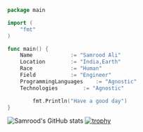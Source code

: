 ```go
package main

import (
	"fmt"
)

func main() {
	Name 			:= "Samrood Ali"
	Location 		:= "India,Earth"
	Race     		:= "Human"
	Field 			:= "Engineer"
	ProgrammingLanguages 	:= "Agnostic"
	Technologies	 	:= "Agnostic"

        fmt.Println("Have a good day")
}

```

![Samrood's GitHub stats](https://github-readme-stats.vercel.app/api?username=samroodAli&show_icons=true&theme=onedark)
[![trophy](https://github-profile-trophy.vercel.app/api?username=samroodAli&show_icons=true&theme=onedark)](https://github.com/samroodAli)
